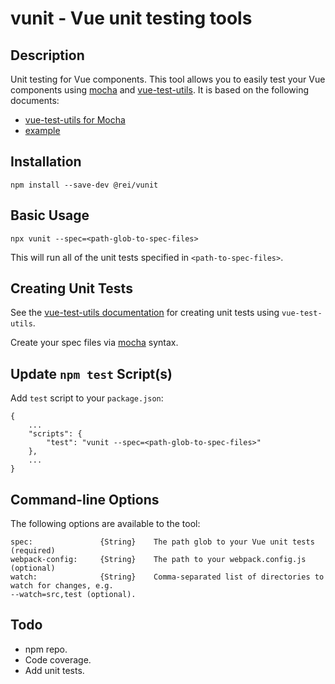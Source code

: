 # vunit - Vue unit testing tools

## Description

Unit testing for Vue components. This tool allows you to easily test your Vue components using 
[mocha](https://mochajs.org) and [vue-test-utils](https://vue-test-utils.vuejs.org/). It is based on the following documents: 
 * [vue-test-utils 
for Mocha](https://vue-test-utils.vuejs.org/guides/testing-single-file-components-with-mocha-webpack.html)
 * [example](https://github.com/vuejs/vue-test-utils-mocha-webpack-example)

## Installation

    npm install --save-dev @rei/vunit

## Basic Usage

    npx vunit --spec=<path-glob-to-spec-files>

This will run all of the unit tests specified in `<path-to-spec-files>`.

## Creating Unit Tests

See the [vue-test-utils documentation](https://vue-test-utils.vuejs.org/) for creating unit tests
 using `vue-test-utils`. 

Create your spec files via [mocha](https://mochajs.org) syntax.

## Update `npm test` Script(s)
    
Add `test` script to your `package.json`:

    {
        ...
        "scripts": {
            "test": "vunit --spec=<path-glob-to-spec-files>"
        },
        ...
    }

## Command-line Options

The following options are available to the tool: 

    spec:               {String}    The path glob to your Vue unit tests (required)
    webpack-config:     {String}    The path to your webpack.config.js (optional)
    watch:              {String}    Comma-separated list of directories to watch for changes, e.g. 
    --watch=src,test (optional).

## Todo
* npm repo.
* Code coverage.
* Add unit tests.
